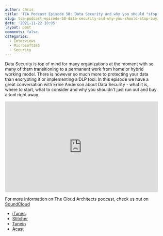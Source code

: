 ```yaml
---
author: chris
title: 'TCA Podcast Episode 58: Data Security and why you should "stop buying stuff.."'
slug: tca-podcast-episode-58-data-security-and-why-you-should-stop-buying-stuff
date: '2021-11-22 10:05'
layout: post
comments: false
categories:
  - Interviews
  - Microsoft365
  - Security
---
```


Data Security is top of mind for many organizations at the moment with so many of them transitioning to a permanent work from home or hybrid working model. There is however so much more to protecting your data than encrypting it or implementing a DLP tool. In this episode we have a great conversation with Ernie Anderson about Data Security - what it is, where to start, what to consider and why you shouldn't just run out and buy a tool right away.

<p><iframe width="100%" height="300" scrolling="no" frameborder="no" allow="autoplay" src="https://w.soundcloud.com/player/?url=https%3A//api.soundcloud.com/tracks/1164690343&color=%23ff5500&auto_play=false&hide_related=false&show_comments=true&show_user=true&show_reposts=false&show_teaser=true&visual=true"></iframe></p>

For more information on The Cloud Architects podcast, check us out on [SoundCloud](https://soundcloud.com/thecloudarchitects/)

*   [iTunes](https://itunes.apple.com/us/podcast/the-cloud-architects-podcast/id1264479296?mt=2)
*   [Stitcher](https://www.stitcher.com/podcast/the-cloud-architects/the-cloud-achitects)
*   [Tunein](https://tunein.com/radio/The-Cloud-Architects-Podcast-p1026315/)
*   [Acast](https://www.acast.com/thecloudarchitectspodcast)
